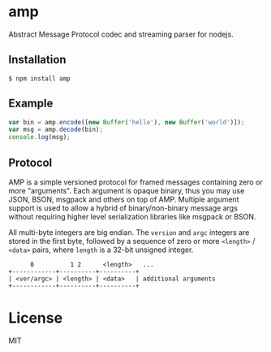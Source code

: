 
# amp

  Abstract Message Protocol codec and streaming parser for nodejs.

## Installation

```
$ npm install amp
```

## Example

```js
var bin = amp.encode([new Buffer('hello'), new Buffer('world')]);
var msg = amp.decode(bin);
console.log(msg);
```

## Protocol

  AMP is a simple versioned protocol for framed messages containing
  zero or more "arguments". Each argument is opaque binary, thus you
  may use JSON, BSON, msgpack and others on top of AMP. Multiple argument
  support is used to allow a hybrid of binary/non-binary message args without
  requiring higher level serialization libraries like msgpack or BSON.

  All multi-byte integers are big endian. The `version` and `argc` integers
  are stored in the first byte, followed by a sequence of zero or more
  `<length>` / `<data>` pairs, where `length` is a 32-bit unsigned integer.

```
      0          1 2      <length>   ...
+------------+----------+----------+
| <ver/argc> | <length> | <data>   | additional arguments
+------------+----------+----------+
```

# License

  MIT